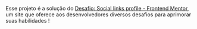 Esse projeto é a solução do [Desafio: Social links profile - Frontend Mentor](https://www.frontendmentor.io/challenges/social-links-profile-UG32l9m6dQ), um site que oferece aos desenvolvedores diversos desafios para aprimorar suas habilidades !
